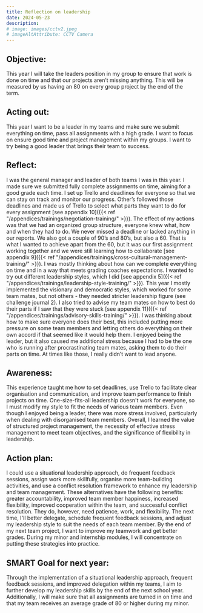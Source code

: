 ```yaml
---
title: Reflection on leadership
date: 2024-05-23
description:
# image: images/cctv2.jpeg
# imageAltAttribute: CCTV Camera
---
```


## Objective: 

This year I will take the leaders position in my group to ensure that work is done on time and that our projects aren’t missing anything. This will be measured by us having an 80 on every group project by the end of the term.

## Acting out:

This year I want to be a leader in my teams and make sure we submit everything on time, pass all assignments with a high grade. I want to focus on ensure good time and project management within my groups. I want to try being a good leader that brings their team to success.

## Reflect:

I was the general manager and leader of both teams I was in this year. I made sure we submitted fully complete assignments on time, aiming for a good grade each time. I set up Trello and deadlines for everyone so that we can stay on track and monitor our progress. Other’s followed those deadlines and made us of Trello to select what parts they want to do for every assignment [see appendix 10]({{< ref "/appendices/trainings/negotiation-training/" >}}). The effect of my actions was that we had an organized group structure, everyone knew what, how and when they had to do. We never missed a deadline or lacked anything in our reports. We also got a couple of 90’s and 80’s, but also a 60. That is what I wanted to achieve apart from the 60, but it was our first assignment working together and we were still learning how to collaborate [see appendix 9]({{< ref "/appendices/trainings/cross-cultural-management-training/" >}}). I was mostly thinking about how can we complete everything on time and in a way that meets grading coaches expectations. I wanted to try out different leadership styles, which I did [see appendix 5]({{< ref "/appendices/trainings/leadership-style-training/" >}}). This year I mostly implemented the visionary and democratic styles, which worked for some team mates, but not others - they needed stricter leadership figure (see challenge journal 2). I also tried to advise my team mates on how to best do their parts if I saw that they were stuck [see appendix 11]({{< ref "/appendices/trainings/advisory-skills-training/" >}}). I was thinking about how to make sure everyone does their best, this included putting more pressure on some team members and letting others do everything on their own accord if that seemed like it would help them. I enjoyed being the leader, but it also caused me additional stress because I had to be the one who is running after procrastinating team mates, asking them to do their parts on time. At times like those, I really didn’t want to lead anyone.

## Awareness:

This experience taught me how to set deadlines, use Trello to facilitate clear organisation and communication, and improve team performance to finish projects on time. One-size-fits-all leadership doesn't work for everyone, so I must modify my style to fit the needs of various team members. Even though I enjoyed being a leader, there was more stress involved, particularly when dealing with disorganised team members. Overall, I learned the value of structured project management, the necessity of effective stress management to meet team objectives, and the significance of flexibility in leadership.

## Action plan:

I could use a situational leadership approach, do frequent feedback sessions, assign work more skillfully, organise more team-building activities, and use a conflict resolution framework to enhance my leadership and team management. These alternatives have the following benefits: greater accountability, improved team member happiness, increased flexibility, improved cooperation within the team, and successful conflict resolution. They do, however, need patience, work, and flexibility. The next time, I'll better delegate, schedule frequent feedback sessions, and adjust my leadership style to suit the needs of each team member. By the end of my next team project, I want to improve my teamwork and get better grades. During my minor and internship modules, I will concentrate on putting these strategies into practice.

## SMART Goal for next year:

Through the implementation of a situational leadership approach, frequent feedback sessions, and improved delegation within my teams, I aim to further develop my leadership skills by the end of the next school year. Additionally, I will make sure that all assignments are turned in on time and that my team receives an average grade of 80 or higher during my minor.